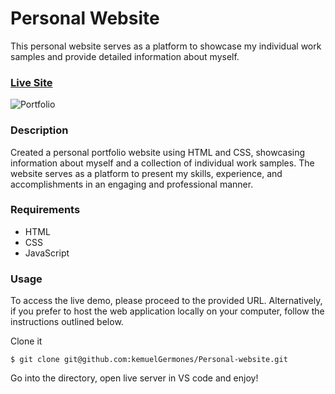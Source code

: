 # Personal Website

This personal website serves as a platform to showcase my individual work samples and provide detailed information about myself.

### [Live Site](https://kemuel-germones.vercel.app)

![Portfolio](https://res.cloudinary.com/de9dxfdav/image/upload/v1677825154/Project%20Promotion/Screenshot_2023-03-03_143020_g9uktg.jpg)

### Description

Created a personal portfolio website using HTML and CSS, showcasing information about myself and a collection of individual work samples. The website serves as a platform to present my skills, experience, and accomplishments in an engaging and professional manner.

### Requirements

- HTML
- CSS
- JavaScript

### Usage

To access the live demo, please proceed to the provided URL. Alternatively, if you prefer to host the web application locally on your computer, follow the instructions outlined below.

Clone it

```
$ git clone git@github.com:kemuelGermones/Personal-website.git
```

Go into the directory, open live server in VS code and enjoy!
